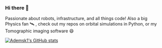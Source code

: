 ### Hi there 👋

<!--
**Ademsk1/Ademsk1** is a ✨ _special_ ✨ repository because its `README.md` (this file) appears on your GitHub profile.

Here are some ideas to get you started:

- 🔭 I’m currently working on ...
- 🌱 I’m currently learning ...
- 👯 I’m looking to collaborate on ...
- 🤔 I’m looking for help with ...
- 💬 Ask me about ...
- 📫 How to reach me: ...
- 😄 Pronouns: ...
- ⚡ Fun fact: ...
-->

Passionate about robots, infrastructure, and all things code! Also a big Physics fan 🛰️ , check out my repos on orbital simulations in Python, or my Tomographic imaging software 😄

[![Ademsk1's GitHub stats](https://github-readme-stats.vercel.app/api?username=Ademsk1)](https://github.com/anuraghazra/github-readme-stats&show_icons=true&theme=tokyonight)



